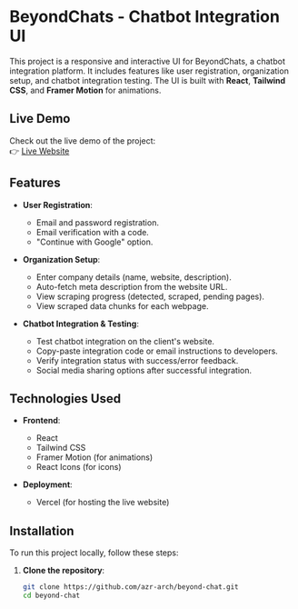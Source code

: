 # BeyondChats - Chatbot Integration UI

This project is a responsive and interactive UI for BeyondChats, a chatbot integration platform. It includes features like user registration, organization setup, and chatbot integration testing. The UI is built with **React**, **Tailwind CSS**, and **Framer Motion** for animations.

## Live Demo

Check out the live demo of the project:  
👉 [Live Website](https://your-live-website-url.com)

## Features

- **User Registration**:
  - Email and password registration.
  - Email verification with a code.
  - "Continue with Google" option.

- **Organization Setup**:
  - Enter company details (name, website, description).
  - Auto-fetch meta description from the website URL.
  - View scraping progress (detected, scraped, pending pages).
  - View scraped data chunks for each webpage.

- **Chatbot Integration & Testing**:
  - Test chatbot integration on the client's website.
  - Copy-paste integration code or email instructions to developers.
  - Verify integration status with success/error feedback.
  - Social media sharing options after successful integration.


## Technologies Used

- **Frontend**:
  - React
  - Tailwind CSS
  - Framer Motion (for animations)
  - React Icons (for icons)

- **Deployment**:
  - Vercel (for hosting the live website)

## Installation

To run this project locally, follow these steps:

1. **Clone the repository**:
   ```bash
   git clone https://github.com/azr-arch/beyond-chat.git
   cd beyond-chat
